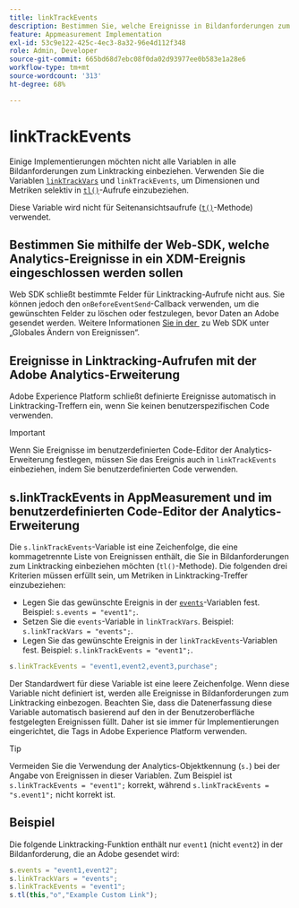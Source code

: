 ```yaml
---
title: linkTrackEvents
description: Bestimmen Sie, welche Ereignisse in Bildanforderungen zum Linktracking einbezogen werden sollen.
feature: Appmeasurement Implementation
exl-id: 53c9e122-425c-4ec3-8a32-96e4d112f348
role: Admin, Developer
source-git-commit: 665bd68d7ebc08f0da02d93977ee0b583e1a28e6
workflow-type: tm+mt
source-wordcount: '313'
ht-degree: 68%

---
```


# linkTrackEvents

Einige Implementierungen möchten nicht alle Variablen in alle Bildanforderungen zum Linktracking einbeziehen. Verwenden Sie die Variablen [`linkTrackVars`](linktrackvars.md) und `linkTrackEvents`, um Dimensionen und Metriken selektiv in [`tl()`](../functions/tl-method.md)-Aufrufe einzubeziehen.

Diese Variable wird nicht für Seitenansichtsaufrufe ([`t()`](../functions/t-method.md)-Methode) verwendet.

## Bestimmen Sie mithilfe der Web-SDK, welche Analytics-Ereignisse in ein XDM-Ereignis eingeschlossen werden sollen

Web SDK schließt bestimmte Felder für Linktracking-Aufrufe nicht aus. Sie können jedoch den `onBeforeEventSend`-Callback verwenden, um die gewünschten Felder zu löschen oder festzulegen, bevor Daten an Adobe gesendet werden. Weitere Informationen [&#x200B; Sie in der &#x200B;](https://experienceleague.adobe.com/docs/experience-platform/edge/fundamentals/tracking-events.html#modifying-events-globally) zu Web SDK unter „Globales Ändern von Ereignissen“.

## Ereignisse in Linktracking-Aufrufen mit der Adobe Analytics-Erweiterung

Adobe Experience Platform schließt definierte Ereignisse automatisch in Linktracking-Treffern ein, wenn Sie keinen benutzerspezifischen Code verwenden.

>[!IMPORTANT]
>
>Wenn Sie Ereignisse im benutzerdefinierten Code-Editor der Analytics-Erweiterung festlegen, müssen Sie das Ereignis auch in `linkTrackEvents` einbeziehen, indem Sie benutzerdefinierten Code verwenden.

## s.linkTrackEvents in AppMeasurement und im benutzerdefinierten Code-Editor der Analytics-Erweiterung

Die `s.linkTrackEvents`-Variable ist eine Zeichenfolge, die eine kommagetrennte Liste von Ereignissen enthält, die Sie in Bildanforderungen zum Linktracking einbeziehen möchten (`tl()`-Methode). Die folgenden drei Kriterien müssen erfüllt sein, um Metriken in Linktracking-Treffer einzubeziehen:

* Legen Sie das gewünschte Ereignis in der [`events`](../page-vars/events/events-overview.md)-Variablen fest. Beispiel: `s.events = "event1";`.
* Setzen Sie die `events`-Variable in `linkTrackVars`. Beispiel: `s.linkTrackVars = "events";`.
* Legen Sie das gewünschte Ereignis in der `linkTrackEvents`-Variablen fest. Beispiel: `s.linkTrackEvents = "event1";`.

```js
s.linkTrackEvents = "event1,event2,event3,purchase";
```

Der Standardwert für diese Variable ist eine leere Zeichenfolge. Wenn diese Variable nicht definiert ist, werden alle Ereignisse in Bildanforderungen zum Linktracking einbezogen. Beachten Sie, dass die Datenerfassung diese Variable automatisch basierend auf den in der Benutzeroberfläche festgelegten Ereignissen füllt. Daher ist sie immer für Implementierungen eingerichtet, die Tags in Adobe Experience Platform verwenden.

>[!TIP]
>
>Vermeiden Sie die Verwendung der Analytics-Objektkennung (`s.`) bei der Angabe von Ereignissen in dieser Variablen. Zum Beispiel ist `s.linkTrackEvents = "event1";` korrekt, während `s.linkTrackEvents = "s.event1";` nicht korrekt ist.

## Beispiel

Die folgende Linktracking-Funktion enthält nur `event1` (nicht `event2`) in der Bildanforderung, die an Adobe gesendet wird:

```js
s.events = "event1,event2";
s.linkTrackVars = "events";
s.linkTrackEvents = "event1";
s.tl(this,"o","Example Custom Link");
```
